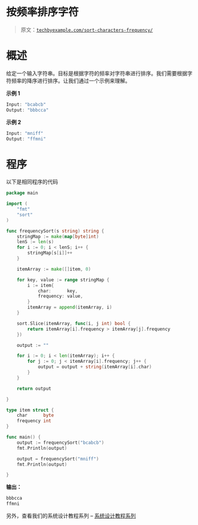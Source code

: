 # 按频率排序字符

> 原文：[`techbyexample.com/sort-characters-frequency/`](https://techbyexample.com/sort-characters-frequency/)

# **概述**

给定一个输入字符串。目标是根据字符的频率对字符串进行排序。我们需要根据字符频率的降序进行排序。让我们通过一个示例来理解。

**示例 1**

```go
Input: "bcabcb"
Output: "bbbcca"
```

**示例 2**

```go
Input: "mniff"
Output: "ffmni"
```

# **程序**

以下是相同程序的代码

```go
package main

import (
	"fmt"
	"sort"
)

func frequencySort(s string) string {
	stringMap := make(map[byte]int)
	lenS := len(s)
	for i := 0; i < lenS; i++ {
		stringMap[s[i]]++
	}

	itemArray := make([]item, 0)

	for key, value := range stringMap {
		i := item{
			char:      key,
			frequency: value,
		}
		itemArray = append(itemArray, i)
	}

	sort.Slice(itemArray, func(i, j int) bool {
		return itemArray[i].frequency > itemArray[j].frequency
	})

	output := ""

	for i := 0; i < len(itemArray); i++ {
		for j := 0; j < itemArray[i].frequency; j++ {
			output = output + string(itemArray[i].char)
		}
	}

	return output

}

type item struct {
	char      byte
	frequency int
}

func main() {
	output := frequencySort("bcabcb")
	fmt.Println(output)

	output = frequencySort("mniff")
	fmt.Println(output)

}
```

**输出：**

```go
bbbcca
ffmni
```

另外，查看我们的系统设计教程系列 – [系统设计教程系列](https://techbyexample.com/system-design-questions/)

